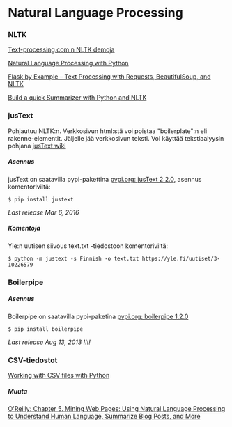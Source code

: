 # Natural Language Processing

### NLTK

[Text-processing.com:n NLTK demoja](http://text-processing.com/demo/)

[Natural Language Processing with Python](http://www.nltk.org/book/)

[Flask by Example – Text Processing with Requests, BeautifulSoup, and NLTK](https://realpython.com/flask-by-example-part-3-text-processing-with-requests-beautifulsoup-nltk/)

[Build a quick Summarizer with Python and NLTK](https://dev.to/davidisrawi/build-a-quick-summarizer-with-python-and-nltk)

### jusText

Pohjautuu NLTK:n. Verkkosivun html:stä voi poistaa "boilerplate":n eli rakenne-elementit. 
Jäljelle jää verkkosivun teksti. 
Voi käyttää tekstiaalyysin pohjana [jusText wiki](http://corpus.tools/wiki/Justext)

##### Asennus

jusText on saatavilla pypi-pakettina [pypi.org: jusText 2.2.0](https://pypi.org/project/jusText/), asennus komentoriviltä:

`$ pip install justext`

*Last release Mar 6, 2016*

##### Komentoja

Yle:n uutisen siivous text.txt -tiedostoon komentoriviltä:

`$ python -m justext -s Finnish -o text.txt https://yle.fi/uutiset/3-10226579`


### Boilerpipe

##### Asennus

Boilerpipe on saatavilla pypi-paketina [pypi.org: boilerpipe 1.2.0](https://pypi.org/project/boilerpipe/)

`$ pip install boilerpipe`

*Last release Aug 13, 2013 !!!!* 

### CSV-tiedostot

[Working with CSV files with Python](https://gist.github.com/aparrish/f8e7eab47542678a39a39dddbca4ec2f)

##### Muuta

[O'Reilly: Chapter 5. Mining Web Pages: Using Natural Language Processing to Understand Human Language, Summarize Blog Posts, and More](https://www.oreilly.com/library/view/mining-the-social/9781449368180/ch05.html)